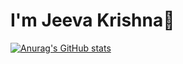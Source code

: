 # I'm Jeeva Krishna👋

[![Anurag's GitHub stats](https://github-readme-stats.vercel.app/api?username=Jeevakrishna)](https://github.com/Jeevakrishna/github-readme-stats)

